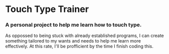 # Touch Type Trainer

### A personal project to help me learn how to touch type.

As oppossed to being stuck with already established programs, I can create something tailored to my wants and needs to help me learn more effectively. At this rate, I'll be profficient by the time I finish coding this.
